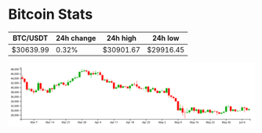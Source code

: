 # Bitcoin Stats

BTC/USDT|24h change|24h high|24h low|
|---|---|---|---|
|$30639.99|0.32%|$30901.67|$29916.45|

<img src="./chart.svg">
